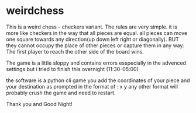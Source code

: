 # weirdchess

This is a weird chess - checkers variant.
The rules are very simple.
it is more like checkers in the way that all pieces are equal.
all pieces can move one square towards any direction(up down left right or diagonally).
BUT they cannot occupy the place of other pieces or capture them in any way.
The first player to reach the other side of the board wins.

The game is a little sloppy and contains errors esspecially in the advenced settings but i tried to finish this overnight (11:30-05:00)

the software is a python cli game 
you add the coordinates of your piece and your destination as prompted in the format of : x y
any other format will probably crush the game and need to restart.

Thank you and Good Night!
